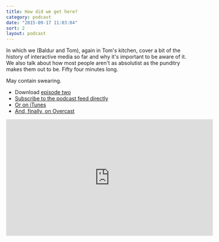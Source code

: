 ```yaml
---
title: How did we get here?
category: podcast
date: "2015-09-17 11:03:04"
sort: 2
layout: podcast
---
```


In which we (Baldur and Tom), again in Tom's kitchen, cover a bit of the history of interactive media so far and why it's important to be aware of it. We also talk about how most people aren't as absolutist as the punditry makes them out to be. Fifty four minutes long.

May contain swearing.

* Download <a href="http://thisisnotabook.baldurbjarnason.com/podcast/thisisnotthefutureofthebook-episode02.mp3" target="_blank">episode two</a>
* [Subscribe to the podcast feed directly](http://feedpress.me/thissnotthefutureofthebook)
* [Or on iTunes](https://itunes.apple.com/gb/podcast/this-is-not-future-book/id1038121104)
* <a href="https://overcast.fm/itunes1038121104/this-is-not-the-future-of-the-book">And, finally, on Overcast</a>

<iframe width="560" height="315" src="https://www.youtube.com/embed/-dZpxEu3iio?list=PLkh9jgDvABx5ISfmC7ULfhwiyJ0FJK1T5" frameborder="0" allowfullscreen></iframe>
